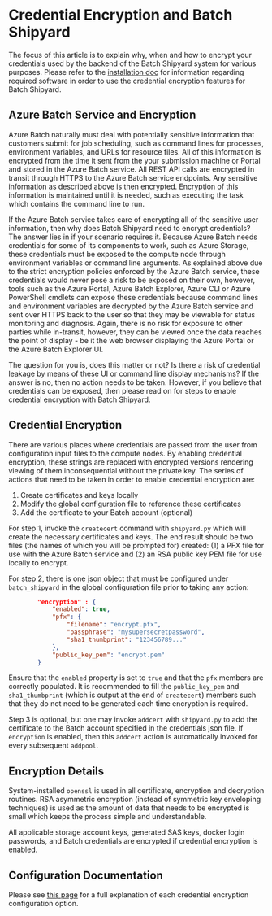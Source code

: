 # Credential Encryption and Batch Shipyard
The focus of this article is to explain why, when and how to encrypt your
credentials used by the backend of the Batch Shipyard system for various
purposes. Please refer to the
[installation doc](01-batch-shipyard-installation.md) for information
regarding required software in order to use the credential encryption features
for Batch Shipyard.

## Azure Batch Service and Encryption
Azure Batch naturally must deal with potentially sensitive information that
customers submit for job scheduling, such as command lines for processes,
environment variables, and URLs for resource files. All of this information
is encrypted from the time it sent from the your submission machine or Portal
and stored in the Azure Batch service. All REST API calls are encrypted in
transit through HTTPS to the Azure Batch service endpoints. Any sensitive
information as described above is then encrypted. Encryption of this
information is maintained until it is needed, such as executing the task
which contains the command line to run.

If the Azure Batch service takes care of encrypting all of the sensitive
user information, then why does Batch Shipyard need to encrypt credentials?
The answer lies in if your scenario requires it. Because Azure Batch needs
credentials for some of its components to work, such as Azure Storage,
these credentials must be exposed to the compute node through environment
variables or command line arguments. As explained above due to the strict
encryption policies enforced by the Azure Batch service, these credentials
would never pose a risk to be exposed on their own, however, tools such
as the Azure Portal, Azure Batch Explorer, Azure CLI or Azure PowerShell
cmdlets can expose these credentials because command lines and environment
variables are decrypted by the Azure Batch service and sent over HTTPS
back to the user so that they may be viewable for status monitoring and
diagnosis. Again, there is no risk for exposure to other parties while
in-transit, however, they can be viewed once the data reaches the point of
display - be it the web browser displaying the Azure Portal or the Azure
Batch Explorer UI.

The question for you is, does this matter or not? Is there a risk of
credential leakage by means of these UI or command line display mechanisms?
If the answer is no, then no action needs to be taken. However, if you
believe that credentials can be exposed, then please read on for steps to
enable credential encryption with Batch Shipyard.

## Credential Encryption
There are various places where credentials are passed from the user from
configuration input files to the compute nodes. By enabling credential
encryption, these strings are replaced with encrypted versions rendering
viewing of them inconsequential without the private key. The series of
actions that need to be taken in order to enable credential encryption are:

1. Create certificates and keys locally
2. Modify the global configuration file to reference these certificates
3. Add the certificate to your Batch account (optional)

For step 1, invoke the `createcert` command with `shipyard.py` which will
create the necessary certificates and keys. The end result should be two files
(the names of which you will be prompted for) created: (1) a PFX file for
use with the Azure Batch service and (2) an RSA public key PEM file for
use locally to encrypt.

For step 2, there is one json object that must be configured under
`batch_shipyard` in the global configuration file prior to taking any action:

```json
        "encryption" : {
            "enabled": true,
            "pfx": {
                "filename": "encrypt.pfx",
                "passphrase": "mysupersecretpassword",
                "sha1_thumbprint": "123456789..."
            },
            "public_key_pem": "encrypt.pem"
        }
```

Ensure that the `enabled` property is set to `true` and that the `pfx`
members are correctly populated. It is recommended to fill the
`public_key_pem` and `sha1_thumbprint` (which is output at the end of
`createcert`) members such that they do not need to be generated each
time encryption is required.

Step 3 is optional, but one may invoke `addcert` with `shipyard.py` to
add the certificate to the Batch account specified in the credentials json
file. If `encryption` is enabled, then this `addcert` action is automatically
invoked for every subsequent `addpool`.

## Encryption Details
System-installed `openssl` is used in all certificate, encryption and
decryption routines. RSA asymmetric encryption (instead of symmetric key
enveloping techniques) is used as the amount of data that needs to be
encrypted is small which keeps the process simple and understandable.

All applicable storage account keys, generated SAS keys, docker login
passwords, and Batch credentials are encrypted if credential encryption is
enabled.

## Configuration Documentation
Please see [this page](10-batch-shipyard-configuration.md) for a full
explanation of each credential encryption configuration option.
